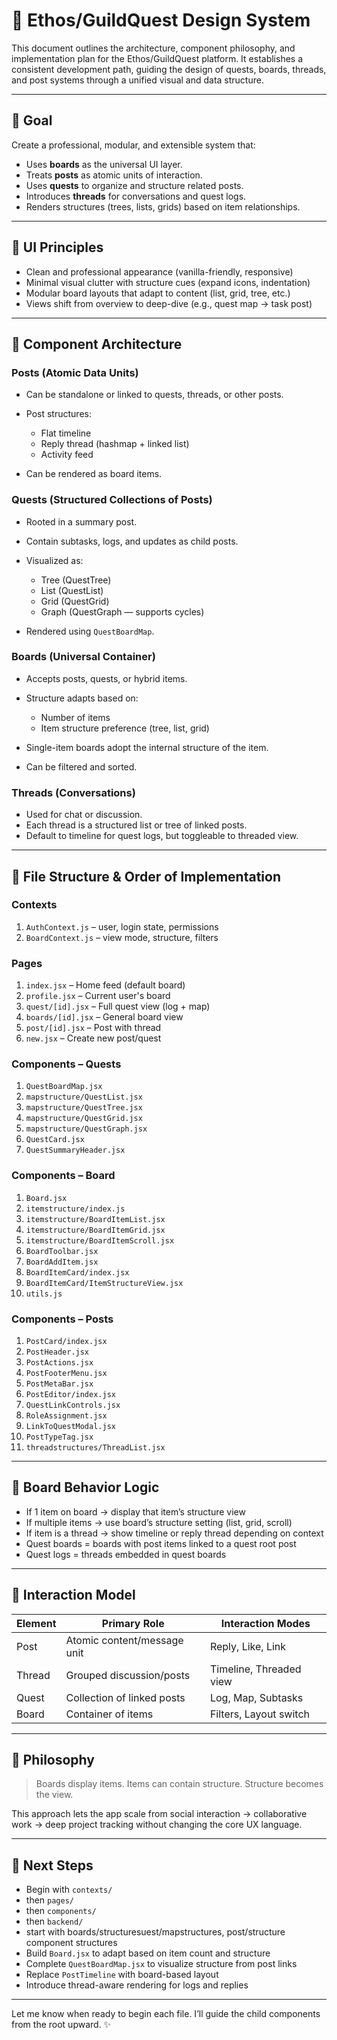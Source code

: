 # 🧭 Ethos/GuildQuest Design System

This document outlines the architecture, component philosophy, and implementation plan for the Ethos/GuildQuest platform. It establishes a consistent development path, guiding the design of quests, boards, threads, and post systems through a unified visual and data structure.

---

## 🎯 Goal

Create a professional, modular, and extensible system that:

* Uses **boards** as the universal UI layer.
* Treats **posts** as atomic units of interaction.
* Uses **quests** to organize and structure related posts.
* Introduces **threads** for conversations and quest logs.
* Renders structures (trees, lists, grids) based on item relationships.

---

## 📐 UI Principles

* Clean and professional appearance (vanilla-friendly, responsive)
* Minimal visual clutter with structure cues (expand icons, indentation)
* Modular board layouts that adapt to content (list, grid, tree, etc.)
* Views shift from overview to deep-dive (e.g., quest map → task post)

---

## 🧱 Component Architecture

### Posts (Atomic Data Units)

* Can be standalone or linked to quests, threads, or other posts.
* Post structures:

  * Flat timeline
  * Reply thread (hashmap + linked list)
  * Activity feed
* Can be rendered as board items.

### Quests (Structured Collections of Posts)

* Rooted in a summary post.
* Contain subtasks, logs, and updates as child posts.
* Visualized as:

  * Tree (QuestTree)
  * List (QuestList)
  * Grid (QuestGrid)
  * Graph (QuestGraph — supports cycles)
* Rendered using `QuestBoardMap`.

### Boards (Universal Container)

* Accepts posts, quests, or hybrid items.
* Structure adapts based on:

  * Number of items
  * Item structure preference (tree, list, grid)
* Single-item boards adopt the internal structure of the item.
* Can be filtered and sorted.

### Threads (Conversations)

* Used for chat or discussion.
* Each thread is a structured list or tree of linked posts.
* Default to timeline for quest logs, but toggleable to threaded view.

---

## 📁 File Structure & Order of Implementation

### Contexts

1. `AuthContext.js` – user, login state, permissions
2. `BoardContext.js` – view mode, structure, filters

### Pages

1. `index.jsx` – Home feed (default board)
2. `profile.jsx` – Current user's board
3. `quest/[id].jsx` – Full quest view (log + map)
4. `boards/[id].jsx` – General board view
5. `post/[id].jsx` – Post with thread
6. `new.jsx` – Create new post/quest

### Components – Quests

1. `QuestBoardMap.jsx`
2. `mapstructure/QuestList.jsx`
3. `mapstructure/QuestTree.jsx`
4. `mapstructure/QuestGrid.jsx`
5. `mapstructure/QuestGraph.jsx`
6. `QuestCard.jsx`
7. `QuestSummaryHeader.jsx`

### Components – Board

1. `Board.jsx`
2. `itemstructure/index.js`
3. `itemstructure/BoardItemList.jsx`
4. `itemstructure/BoardItemGrid.jsx`
5. `itemstructure/BoardItemScroll.jsx`
6. `BoardToolbar.jsx`
7. `BoardAddItem.jsx`
8. `BoardItemCard/index.jsx`
9. `BoardItemCard/ItemStructureView.jsx`
10. `utils.js`

### Components – Posts

1. `PostCard/index.jsx`
2. `PostHeader.jsx`
3. `PostActions.jsx`
4. `PostFooterMenu.jsx`
5. `PostMetaBar.jsx`
6. `PostEditor/index.jsx`
7. `QuestLinkControls.jsx`
8. `RoleAssignment.jsx`
9. `LinkToQuestModal.jsx`
10. `PostTypeTag.jsx`
11. `threadstructures/ThreadList.jsx`

---

## 🔁 Board Behavior Logic

* If 1 item on board → display that item’s structure view
* If multiple items → use board’s structure setting (list, grid, scroll)
* If item is a thread → show timeline or reply thread depending on context
* Quest boards = boards with post items linked to a quest root post
* Quest logs = threads embedded in quest boards

---

## 🧠 Interaction Model

| Element | Primary Role                | Interaction Modes       |
| ------- | --------------------------- | ----------------------- |
| Post    | Atomic content/message unit | Reply, Like, Link       |
| Thread  | Grouped discussion/posts    | Timeline, Threaded view |
| Quest   | Collection of linked posts  | Log, Map, Subtasks      |
| Board   | Container of items          | Filters, Layout switch  |

---

## 🌱 Philosophy

> Boards display items. Items can contain structure. Structure becomes the view.

This approach lets the app scale from social interaction → collaborative work → deep project tracking without changing the core UX language.

---

## 📌 Next Steps

* Begin with `contexts/`&#x20;
* then `pages/` 
* then `components/` 
* then `backend/` 
* start with boards/structuresuest/mapstructures, post/structure component structures
* Build `Board.jsx` to adapt based on item count and structure
* Complete `QuestBoardMap.jsx` to visualize structure from post links
* Replace `PostTimeline` with board-based layout
* Introduce thread-aware rendering for logs and replies

---

Let me know when ready to begin each file. I’ll guide the child components from the root upward. ✨

